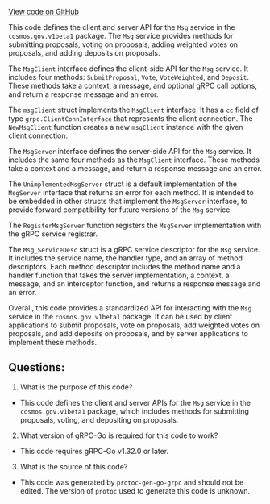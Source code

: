 [View code on GitHub](https://github.com/cosmos/cosmos-sdk/blob/main/api/cosmos/gov/v1beta1/tx_grpc.pb.go)

This code defines the client and server API for the `Msg` service in the `cosmos.gov.v1beta1` package. The `Msg` service provides methods for submitting proposals, voting on proposals, adding weighted votes on proposals, and adding deposits on proposals. 

The `MsgClient` interface defines the client-side API for the `Msg` service. It includes four methods: `SubmitProposal`, `Vote`, `VoteWeighted`, and `Deposit`. These methods take a context, a message, and optional gRPC call options, and return a response message and an error. 

The `msgClient` struct implements the `MsgClient` interface. It has a `cc` field of type `grpc.ClientConnInterface` that represents the client connection. The `NewMsgClient` function creates a new `msgClient` instance with the given client connection. 

The `MsgServer` interface defines the server-side API for the `Msg` service. It includes the same four methods as the `MsgClient` interface. These methods take a context and a message, and return a response message and an error. 

The `UnimplementedMsgServer` struct is a default implementation of the `MsgServer` interface that returns an error for each method. It is intended to be embedded in other structs that implement the `MsgServer` interface, to provide forward compatibility for future versions of the `Msg` service. 

The `RegisterMsgServer` function registers the `MsgServer` implementation with the gRPC service registrar. 

The `Msg_ServiceDesc` struct is a gRPC service descriptor for the `Msg` service. It includes the service name, the handler type, and an array of method descriptors. Each method descriptor includes the method name and a handler function that takes the server implementation, a context, a message, and an interceptor function, and returns a response message and an error. 

Overall, this code provides a standardized API for interacting with the `Msg` service in the `cosmos.gov.v1beta1` package. It can be used by client applications to submit proposals, vote on proposals, add weighted votes on proposals, and add deposits on proposals, and by server applications to implement these methods.
## Questions: 
 1. What is the purpose of this code?
- This code defines the client and server APIs for the `Msg` service in the `cosmos.gov.v1beta1` package, which includes methods for submitting proposals, voting, and depositing on proposals.

2. What version of gRPC-Go is required for this code to work?
- This code requires gRPC-Go v1.32.0 or later.

3. What is the source of this code?
- This code was generated by `protoc-gen-go-grpc` and should not be edited. The version of `protoc` used to generate this code is unknown.